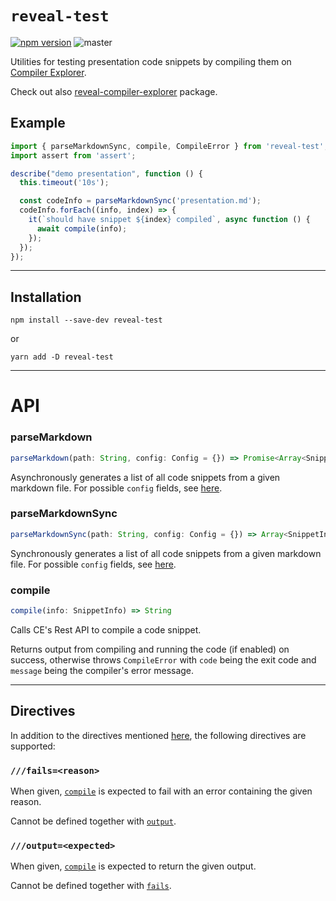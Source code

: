 # `reveal-test`

[![npm version](https://badge.fury.io/js/reveal-test.svg)](https://badge.fury.io/js/reveal-test) 
![master](https://github.com/dvirtz/reveal-compiler-explorer/workflows/master/badge.svg)

Utilities for testing presentation code snippets by compiling them on [Compiler Explorer](https://godbolt.org).

Check out also [reveal-compiler-explorer](/packages/reveal-compiler-explorer) package.

## Example

```js
import { parseMarkdownSync, compile, CompileError } from 'reveal-test';
import assert from 'assert';

describe("demo presentation", function () {
  this.timeout('10s');

  const codeInfo = parseMarkdownSync('presentation.md');
  codeInfo.forEach((info, index) => {
    it(`should have snippet ${index} compiled`, async function () {
      await compile(info);
    });
  });
});
```


---

## Installation

```
npm install --save-dev reveal-test
```

or

```
yarn add -D reveal-test
```

---

# API

### parseMarkdown

```js
parseMarkdown(path: String, config: Config = {}) => Promise<Array<SnippetInfo>>
```

Asynchronously generates a list of all code snippets from a given markdown file. For possible `config` fields, see [here](#configuration).

### parseMarkdownSync

```js
parseMarkdownSync(path: String, config: Config = {}) => Array<SnippetInfo>
```

Synchronously generates a list of all code snippets from a given markdown file. For possible `config` fields, see [here](/packages/compiler-explorer-directives/#Configuration).

### compile

```js
compile(info: SnippetInfo) => String
```

Calls CE's Rest API to compile a code snippet.

Returns output from compiling and running the code (if enabled) on success, otherwise throws `CompileError` with `code` being the exit code and `message` being the compiler's error message.

---

## Directives

In addition to the directives mentioned [here](/packages/compiler-explorer-directives/#Directives), the following directives are supported:

### `///fails=<reason>`

When given, [`compile`](#compile) is expected to fail with an error containing the given reason.

Cannot be defined together with [`output`](#`///output=<expected>`).

### `///output=<expected>`

When given, [`compile`](#compile) is expected to return the given output.

Cannot be defined together with [`fails`](#`///fails=<reason>`).
